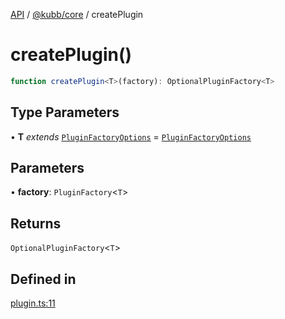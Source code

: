 [API](../../../packages.md) / [@kubb/core](../index.md) / createPlugin

# createPlugin()

```ts
function createPlugin<T>(factory): OptionalPluginFactory<T>
```

## Type Parameters

• **T** *extends* [`PluginFactoryOptions`](../type-aliases/PluginFactoryOptions.md) = [`PluginFactoryOptions`](../type-aliases/PluginFactoryOptions.md)

## Parameters

• **factory**: `PluginFactory`\<`T`\>

## Returns

`OptionalPluginFactory`\<`T`\>

## Defined in

[plugin.ts:11](https://github.com/kubb-project/kubb/blob/7f30045af96d8c89b6cda0a30f7535f095a0cb45/packages/core/src/plugin.ts#L11)
